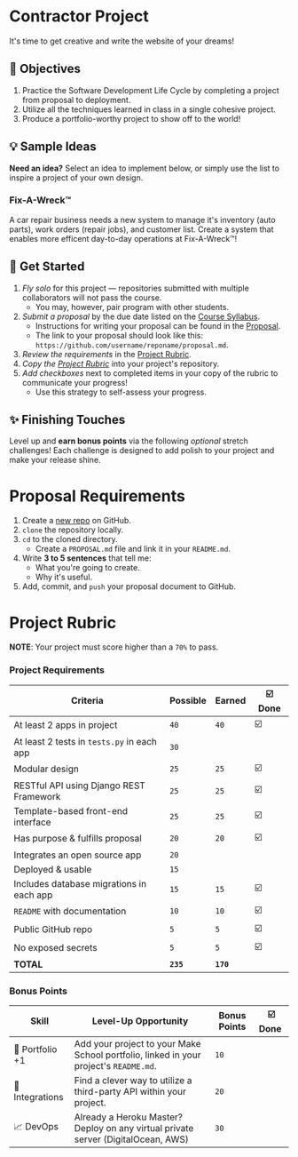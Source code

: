 # Contractor Project
It's time to get creative and write the website of your dreams!

## :memo: Objectives
1. Practice the Software Development Life Cycle by completing a project from proposal to deployment.
1. Utilize all the techniques learned in class in a single cohesive project.
1. Produce a portfolio-worthy project to show off to the world!

## :bulb: Sample Ideas
**Need an idea?**
Select an idea to implement below, or simply use the list to inspire a project of your own design.

### Fix-A-Wreck™️
A car repair business needs a new system to manage it's inventory (auto parts), work orders (repair jobs), and customer list.
Create a system that enables more efficent day-to-day operations at Fix-A-Wreck️™!

## :construction: Get Started
1. *Fly solo* for this project &mdash; repositories submitted with multiple collaborators will not pass the course.
	- You may, however, pair program with other students.
1. *Submit a proposal* by the due date listed on the [Course Syllabus][syllabus].
	- Instructions for writing your proposal can be found in the [Proposal][proposal].
	- The link to your proposal should look like this: `https://github.com/username/reponame/proposal.md`.
1. *Review the requirements* in the [Project Rubric][rubric].
1. *Copy the [Project Rubric][rubric]* into your project's repository.
1. *Add checkboxes* next to completed items in your copy of the rubric to communicate your progress!
	- Use this strategy to self-assess your progress.

## :sparkles: Finishing Touches
Level up and **earn bonus points** via the following *optional* stretch challenges!
Each challenge is designed to add polish to your project and make your release shine.

# Proposal Requirements
1. Create a [new repo][new] on GitHub.
1. `clone` the repository locally.
1. `cd` to the cloned directory.
	- Create a `PROPOSAL.md` file and link it in your `README.md`.
1. Write **3 to 5 sentences** that tell me:
	- What you're going to create.
	- Why it's useful.
1. Add, commit, and `push` your proposal document to GitHub.

# Project Rubric
**NOTE**: Your project must score higher than a `70%` to pass.

### Project Requirements
| Criteria                                   | Possible  |  Earned   | :ballot_box_with_check: Done |
|--------------------------------------------|-----------|-----------|------------------------------|
| At least 2 apps in project                 | `40`      | `40`      | :ballot_box_with_check:      |
| At least 2 tests in `tests.py` in each app | `30`      |           |                              |
| Modular design                             | `25`      | `25`      | :ballot_box_with_check:      |
| RESTful API using Django REST Framework    | `25`      | `25`      | :ballot_box_with_check:      |
| Template-based front-end interface         | `25`      | `25`      | :ballot_box_with_check:      |
| Has purpose & fulfills proposal            | `20`      | `20`      | :ballot_box_with_check:      |
| Integrates an open source app              | `20`      |           |                              |
| Deployed & usable                          | `15`      |           |                              |
| Includes database migrations in each app   | `15`      | `15`      | :ballot_box_with_check:      |
| `README` with documentation                | `10`      | `10`      | :ballot_box_with_check:      |
| Public GitHub repo                         |  `5`      |  `5`      | :ballot_box_with_check:      |
| No exposed secrets                         |  `5`      |  `5`      | :ballot_box_with_check:      |
| **TOTAL**                                  | **`235`** | **`170`** |                              |

### Bonus Points
| Skill                             | Level-Up Opportunity                                                                  | Bonus Points | :ballot_box_with_check: Done ️ |
|-----------------------------------|---------------------------------------------------------------------------------------|--------------|-------------------------------|
| :tada: Portfolio +1               | Add your project to your Make School portfolio, linked in your project's `README.md`. | `10`         |                               |
| :electric_plug: Integrations      | Find a clever way to utilize a third-party API within your project.                   | `20`         |                               |
| :chart_with_upwards_trend: DevOps | Already a Heroku Master? Deploy on any virtual private server (DigitalOcean, AWS)     | `30`         |                               |

[new]: https://github.com/new
[syllabus]: #Contractor-Project
[proposal]: ./PROPOSAL.md
[rubric]: #Project-Rubric
